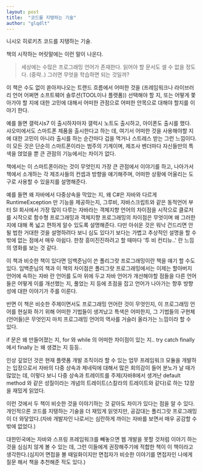 ```yaml
---
layout: post
title:  "코드를 지탱하는 기술"
author: "glqdlt"
---
```


니시오 히로키츠 코드를 지탱하는 기술.

책의 시작하는 머릿말에는 이런 말이 나온다.

> 세상에는 수많은 프로그래밍 언어가 존재한다. 읽어야 할 문서도 셀 수 없을 정도다. (중략..) 그러면 무엇을 학습하면 되는 것일까?

이 책은 수도 없이 쏟아저나오는 트랜드 흐름에서 어떠한 것을 (프레임워크나 라이브러리 언어 어쩌면 소프트웨어 솔루션(TOOL이나 플랫폼)) 선택해야 할 지, 또는 어떻게 쫓아가야 할 지에 대한 고민에 대해서 어떠한 관점으로 어떠한 안목으로 대해야 할지를 이야기 한다.

예를 들면 갤럭시s7 이 출시하자마자 갤럭시 노트도 출시하고, 아이폰도 출시를 했다. 샤오미에서도 스마트폰 제품을 출시한다고 하는 데, 여기서 어떠한 것을 사용해야할 지에 대한 고민이 아니라 출시를 하는 순간마다 겁을 먹거나 스트레스 받는 그런 느낌이다. 이 모든 것은 단순히 스마트폰이라는 범주의 기계이며, 제조사 벤더마다 자신들만의 특색을 얹었을 뿐 큰 관점의 기능에서는 차이가 없다. 

책에서는 이 스마트폰이라는 것이 무엇인지 가장 큰 관점에서 이야기를 하고, 나아가서 책에서 소개하는 각 제조사들의 컨셉과 방향을 얘기해주며, 어떠한 상황에 어울리는 도구로 사용할 수 있을지를 설명해준다.

예를 들면 왜 자바에서 다중상속을 막았는 지, 왜 C#은 자바와 다르게 RuntimeException 만 기능을 제공하는지, 그루비, 자바스크립트와 같은 동적언어 부터 SI 회사에서 가장 많이 다루는 자바라는 객체지향 언어의 차이점을 시작으로 클로저를 시작으로 함수형 프로그래밍과 객체지향 프로그래밍의 차이점은 무엇이며 왜 그러한지에 대해 폭 넓고 편하게 알수 있도록 설명해준다. 다만 아쉬운 것은 워낙 건드리면 안될 법한 거대한 것을 설명하려다 보니 심도 있다기 보다는 가볍고 추상적인 설명을 할 수 밖에 없는 점에서 매우 아쉽다. 한창 흥미진진하려고 할 때마다 '투 비 컨티뉴..' 란 느낌의 영화를 보는 것 같다.

이 책과 비슷한 책이 있다면 임백준님이 쓴 폴리그랏 프로그래밍이란 책을 얘기 할 수도 있다. 임백준님의 책과 이 책의 차이점은 폴리그랏 프로그래밍에서는 이제는 할아버지 언어에 속하는 자바 란 언어를 도마 위에 두고 자바 언어가 개선해야할 점들을 다른 언어들은 어떻게 이를 개선했는 지, 풀었는 지 등에 초점을 잡고 언어가 나아가는 향후 방향성에 대한 이야기가 주를 이룬다.

반면 이 책은 비슷한 주제이면서도 프로그래밍 언어란 것이 무엇인지, 이 프로그래밍 언어를 현실화 하기 위해 어떠한 기법들이 생겨났고 특색은 어떠한지, 그 기법들의 구현체(언어들)은 무엇인지 마치 프로그래밍 언어의 역사를 거슬러 올라가는 느낌이라 할 수 있다.

if 문은 왜 만들어졌는 지, for 와 while 의 어떠한 차이점이 있는 지.. try catch finally 에서 finally 는 왜 생겼는 지 등등..

인상 깊었던 것은 현재 플랫폼 개발 조직이라 할 수 있는 업무 프레임워크 모듈을 개발하는 입장으로서 자바의 다중 상속과 제네릭에 대해서 많은 회의감이 들어 분노가 날 때가 많았는 데, 이렇다 보니 다중 상속과 트레이트를 주제(자바8에서 생겨난 default method 와 같은 성질이라는 개념의 트레이트(스칼라의 트레이트와 같다)로 하는 12장을 재밌게 읽었다.

이런 것에서 두 책이 비슷한 것을 이야기하는 것 같아도 차이가 있다는 점을 알 수 있다. 개인적으론 코드를 지탱하는 기술을 더 재밌게 읽엇지만, 공감대는 폴리그랏 프로그래밍이 더 와닿았다.(자바 개발자인 나로서는 심란하게 까이는 자바를 보면서 매우 공감할 수밖에 없었다.)


대한민국에는 자바와 스프링 프레임워크를 빼놓으면 웹 개발을 못할 것처럼 이야기 하는 것을 심심치 않게 볼 수 있는 데, 그런 이들에게 권장해주기에 적합한 책이 이 책이라고 생각한다.(심지어 면접을 볼 때일화이지만 면접자가 비슷한 이야기를 면접자인 나에게 질문 해서 책을 추천해준 적도 있다.) 
